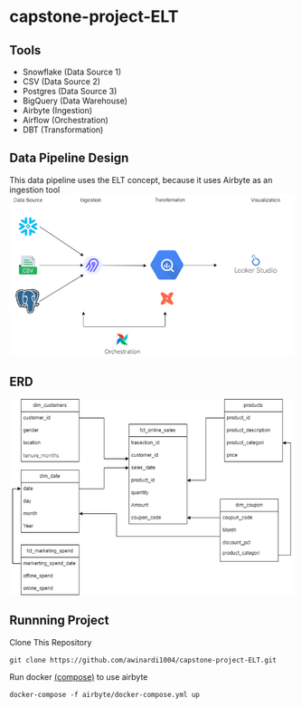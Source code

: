 # capstone-project-ELT


## Tools
* Snowflake (Data Source 1)
* CSV (Data Source 2)
* Postgres (Data Source 3)
* BigQuery (Data Warehouse)
* Airbyte (Ingestion)
* Airflow (Orchestration)
* DBT (Transformation)

## Data Pipeline Design
This data pipeline uses the ELT concept, because it uses Airbyte as an ingestion tool
![data_pipeline](assets/ELT_data_pipeline.png)

## ERD
![erd](assets/ERD_logical.png)

## Runnning Project
Clone This Repository
```
git clone https://github.com/awinardi1004/capstone-project-ELT.git
```
Run docker [(compose)](airbyte/docker-compose.yml) to use airbyte
```
docker-compose -f airbyte/docker-compose.yml up
```
